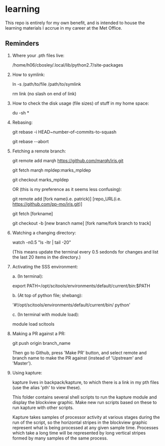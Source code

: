 # learning

This repo is entirely for my own benefit, and is intended to house the learning materials I accrue in my career at the Met Office.


## Reminders

1. Where your .pth files live:

    /home/h06/cbosley/.local/lib/python2.7/site-packages
    
2. How to symlink:

    ln -s /path/to/file /path/to/symlink
    
    rm link (no slash on end of link)
    
3. How to check the disk usage (file sizes) of stuff in my home space:

    du -sh *
    
4. Rebasing:

    git rebase -i HEAD~number-of-commits-to-squash

    git rebase --abort
    
5. Fetching a remote branch:

    git remote add marqh https://github.com/marqh/iris.git
    
    git fetch marqh mpldep:marks_mpldep
    
    git checkout marks_mpldep
    
    OR (this is my preference as it seems less confusing):
    
    git remote add [fork name(i.e. patrick)] [repo_URL(i.e. https://github.com/pp-mo/iris.git)]
    
    git fetch [forkname]
    
    git checkout -b [new branch name] [fork name/fork branch to track]
    
6. Watching a changing directory:

    watch -n0.5 "ls -ltr | tail -20"
    
    (This means update the terminal every 0.5 sedonds for changes and list the last 20 items in the directory.)
    
7. Activating the SSS environment:

    a. (In terminal):
    
    export PATH=/opt/scitools/environments/default/current/bin:$PATH
    
    b. (At top of python file; shebang):
    
    '#!/opt/scitools/environments/default/current/bin/ python'
    
    c. (In terminal with module load):
    
    module load scitools
    
8. Making a PR against a PR:

    git push origin branch_name
    
    Then go to Github, press 'Make PR' button, and select remote and branch name to make the PR against (instead of 'Upstream' and 'Master').
    
9. Using kapture:

    kapture lives in backpack/kapture, to which there is a link in my pth files (use the alias 'pth' to view these).
    
    This folder contains several shell scripts to run the kapture module and display the blockview graphic.  Make new run scripts based on these to run kapture with other scripts.
    
    Kapture takes samples of processor activity at various stages during the run of the script, so the horizontal stripes in the blockview graphic represent what is being processed at any given sample time.  Processes which take a long time will be represented by long vertical stripes formed by many samples of the same process.
